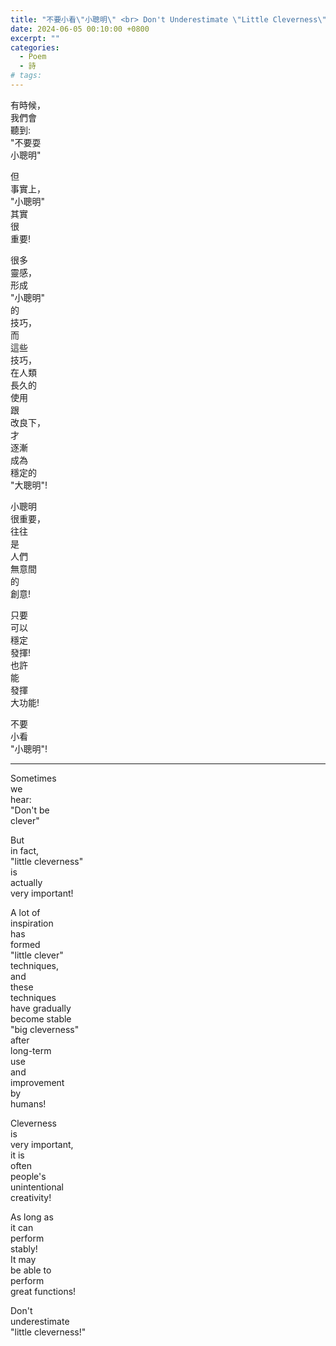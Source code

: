 ```yaml
---
title: "不要小看\"小聰明\" <br> Don't Underestimate \"Little Cleverness\""
date: 2024-06-05 00:10:00 +0800
excerpt: ""
categories:
  - Poem
  - 詩
# tags:
---
```


有時候，  
我們會  
聽到:  
"不要耍  
小聰明"

但  
事實上，  
"小聰明"  
其實  
很  
重要!

很多  
靈感，  
形成  
"小聰明"  
的  
技巧，  
而  
這些  
技巧，  
在人類  
長久的  
使用  
跟  
改良下，  
才  
逐漸  
成為  
穩定的  
"大聰明"!

小聰明  
很重要，  
往往  
是  
人們  
無意間  
的  
創意!

只要  
可以  
穩定  
發揮!  
也許  
能  
發揮  
大功能!  

不要  
小看  
"小聰明"!

---

Sometimes  
we  
hear:  
"Don't be  
clever"

But  
in fact,  
"little cleverness"  
is  
actually  
very important!

A lot of  
inspiration  
has  
formed  
"little clever"  
techniques,  
and  
these  
techniques  
have gradually  
become stable  
"big cleverness"  
after  
long-term  
use  
and  
improvement  
by  
humans!

Cleverness  
is  
very important,  
it is  
often  
people's  
unintentional  
creativity!

As long as  
it can  
perform  
stably!  
It may  
be able to  
perform  
great functions!

Don't  
underestimate  
"little cleverness!"
